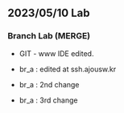 ## 2023/05/10 Lab

### Branch Lab (MERGE)

* GIT - www IDE edited.

* br_a : edited at ssh.ajousw.kr
* br_a : 2nd change
* br_a : 3rd change
